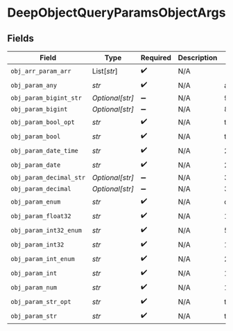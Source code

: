 # DeepObjectQueryParamsObjectArgs


## Fields

| Field                        | Type                         | Required                     | Description                  | Example                      |
| ---------------------------- | ---------------------------- | ---------------------------- | ---------------------------- | ---------------------------- |
| `obj_arr_param_arr`          | List[*str*]                  | :heavy_check_mark:           | N/A                          |                              |
| `obj_param_any`              | *str*                        | :heavy_check_mark:           | N/A                          | any                          |
| `obj_param_bigint_str`       | *Optional[str]*              | :heavy_minus_sign:           | N/A                          | 9223372036854775808          |
| `obj_param_bigint`           | *Optional[str]*              | :heavy_minus_sign:           | N/A                          | 8821239038968084             |
| `obj_param_bool_opt`         | *str*                        | :heavy_check_mark:           | N/A                          | true                         |
| `obj_param_bool`             | *str*                        | :heavy_check_mark:           | N/A                          | true                         |
| `obj_param_date_time`        | *str*                        | :heavy_check_mark:           | N/A                          | 2020-01-01T00:00:00.000001Z  |
| `obj_param_date`             | *str*                        | :heavy_check_mark:           | N/A                          | 2020-01-01                   |
| `obj_param_decimal_str`      | *Optional[str]*              | :heavy_minus_sign:           | N/A                          | 3.14159265358979344719667586 |
| `obj_param_decimal`          | *Optional[str]*              | :heavy_minus_sign:           | N/A                          | 3.141592653589793            |
| `obj_param_enum`             | *str*                        | :heavy_check_mark:           | N/A                          | one                          |
| `obj_param_float32`          | *str*                        | :heavy_check_mark:           | N/A                          | 1.1                          |
| `obj_param_int32_enum`       | *str*                        | :heavy_check_mark:           | N/A                          | 55                           |
| `obj_param_int32`            | *str*                        | :heavy_check_mark:           | N/A                          | 1                            |
| `obj_param_int_enum`         | *str*                        | :heavy_check_mark:           | N/A                          | 2                            |
| `obj_param_int`              | *str*                        | :heavy_check_mark:           | N/A                          | 1                            |
| `obj_param_num`              | *str*                        | :heavy_check_mark:           | N/A                          | 1.1                          |
| `obj_param_str_opt`          | *str*                        | :heavy_check_mark:           | N/A                          | testOptional                 |
| `obj_param_str`              | *str*                        | :heavy_check_mark:           | N/A                          | test                         |